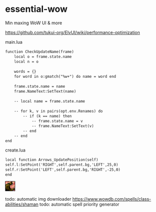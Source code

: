 # essential-wow
Min maxing WoW UI &amp; more

https://github.com/tukui-org/ElvUI/wiki/performance-optimization


main.lua

	function CheckUpdateName(frame)
		local o = frame.state.name
		local n = o

		words = {}
		for word in o:gmatch("%w+") do name = word end

		frame.state.name = name
		frame.NameText:SetText(name)

		-- local name = frame.state.name

		-- for k, v in pairs(opt.env.Renames) do
			-- if (k == name) then
				-- frame.state.name = v
				-- frame.NameText:SetText(v)
			-- end
		-- end
	end
	
create.lua

    local function Arrows_UpdatePosition(self)
	self.l:SetPoint('RIGHT',self.parent.bg,'LEFT',25,0)
	self.r:SetPoint('LEFT',self.parent.bg,'RIGHT',-25,0)
    end

![alt text](ICONS/ABILITY_DRUID_DEMORALIZINGROAR.png)

todo: automatic img downloader https://www.wowdb.com/spells/class-abilities/shaman
todo: automatic spell priority generator
